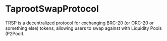 # TaprootSwapProtocol
TRSP is a decentralized protocol for exchanging BRC-20 (or ORC-20 or something else) tokens, allowing users to swap against with Liquidity Pools (P2Pool). 
